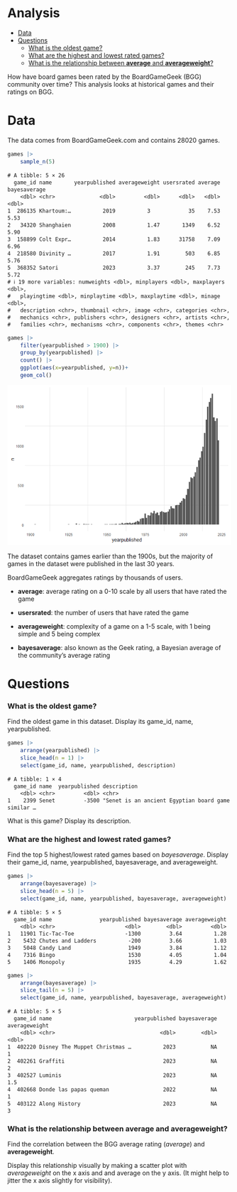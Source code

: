 # Analysis


- [Data](#data)
- [Questions](#questions)
  - [What is the oldest game?](#what-is-the-oldest-game)
  - [What are the highest and lowest rated
    games?](#what-are-the-highest-and-lowest-rated-games)
  - [What is the relationship between **average** and
    **averageweight**?](#what-is-the-relationship-between-average-and-averageweight)

How have board games been rated by the BoardGameGeek (BGG) community
over time? This analysis looks at historical games and their ratings on
BGG.

# Data

The data comes from BoardGameGeek.com and contains 28020 games.

``` r
games |>
    sample_n(5)
```

    # A tibble: 5 × 26
      game_id name       yearpublished averageweight usersrated average bayesaverage
        <dbl> <chr>              <dbl>         <dbl>      <dbl>   <dbl>        <dbl>
    1  286135 Khartoum:…          2019          3            35    7.53         5.53
    2   34320 Shanghaien          2008          1.47       1349    6.52         5.90
    3  158899 Colt Expr…          2014          1.83      31758    7.09         6.96
    4  218580 Divinity …          2017          1.91        503    6.85         5.76
    5  368352 Satori              2023          3.37        245    7.73         5.72
    # ℹ 19 more variables: numweights <dbl>, minplayers <dbl>, maxplayers <dbl>,
    #   playingtime <dbl>, minplaytime <dbl>, maxplaytime <dbl>, minage <dbl>,
    #   description <chr>, thumbnail <chr>, image <chr>, categories <chr>,
    #   mechanics <chr>, publishers <chr>, designers <chr>, artists <chr>,
    #   families <chr>, mechanisms <chr>, components <chr>, themes <chr>

``` r
games |>
    filter(yearpublished > 1900) |>
    group_by(yearpublished) |>
    count() |>
    ggplot(aes(x=yearpublished, y=n))+
    geom_col()
```

![](analysis_files/figure-commonmark/plot-games-by-year-1.png)

The dataset contains games earlier than the 1900s, but the majority of
games in the dataset were published in the last 30 years.

BoardGameGeek aggregates ratings by thousands of users.

- **average**: average rating on a 0-10 scale by all users that have
  rated the game

- **usersrated**: the number of users that have rated the game

- **averageweight**: complexity of a game on a 1-5 scale, with 1 being
  simple and 5 being complex

- **bayesaverage**: also known as the Geek rating, a Bayesian average of
  the community’s average rating

# Questions

### What is the oldest game?

Find the oldest game in this dataset. Display its game_id, name,
yearpublished.

``` r
games |>
    arrange(yearpublished) |>
    slice_head(n = 1) |>
    select(game_id, name, yearpublished, description)
```

    # A tibble: 1 × 4
      game_id name  yearpublished description                                       
        <dbl> <chr>         <dbl> <chr>                                             
    1    2399 Senet         -3500 "Senet is an ancient Egyptian board game similar …

What is this game? Display its description.

### What are the highest and lowest rated games?

Find the top 5 highest/lowest rated games based on *bayesaverage*.
Display their game_id, name, yearpublished, bayesaverage, and
averageweight.

``` r
games |>
    arrange(bayesaverage) |>
    slice_head(n = 5) |>
    select(game_id, name, yearpublished, bayesaverage, averageweight)
```

    # A tibble: 5 × 5
      game_id name               yearpublished bayesaverage averageweight
        <dbl> <chr>                      <dbl>        <dbl>         <dbl>
    1   11901 Tic-Tac-Toe                -1300         3.64          1.28
    2    5432 Chutes and Ladders          -200         3.66          1.03
    3    5048 Candy Land                  1949         3.84          1.12
    4    7316 Bingo                       1530         4.05          1.04
    5    1406 Monopoly                    1935         4.29          1.62

``` r
games |>
    arrange(bayesaverage) |>
    slice_tail(n = 5) |>
    select(game_id, name, yearpublished, bayesaverage, averageweight)
```

    # A tibble: 5 × 5
      game_id name                          yearpublished bayesaverage averageweight
        <dbl> <chr>                                 <dbl>        <dbl>         <dbl>
    1  402220 Disney The Muppet Christmas …          2023           NA           1  
    2  402261 Graffiti                               2023           NA           2  
    3  402527 Luminis                                2023           NA           1.5
    4  402668 Donde las papas queman                 2022           NA           1  
    5  403122 Along History                          2023           NA           3  

### What is the relationship between **average** and **averageweight**?

Find the correlation between the BGG average rating (*average*) and
**averageweight**.

Display this relationship visually by making a scatter plot with
*averageweight* on the x axis and and average on the y axis. (It might
help to jitter the x axis slightly for visibility).
